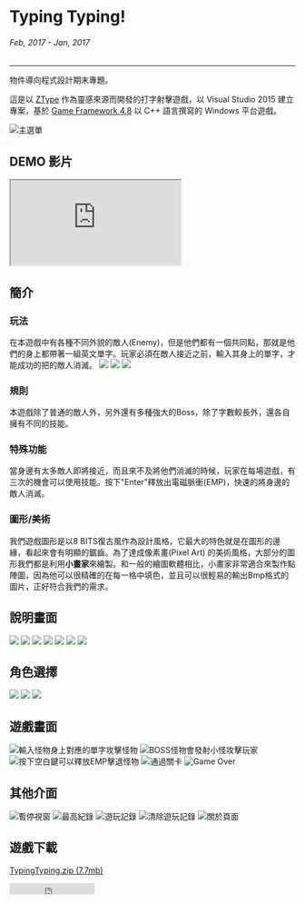 # Typing Typing!
###### Feb, 2017 - Jan, 2017
---

物件導向程式設計期末專題。

這是以 [ZType](http://zty.pe/) 作為靈感來源而開發的打字射擊遊戲，以 Visual Studio 2015 建立專案，基於 [Game Framework 4.8](http://www.cc.ntut.edu.tw/~wkchen/game/) 以 C++ 語言撰寫的 Windows 平台遊戲。

![主選單](/static/img/typingtyping/menu.png)

## DEMO 影片
<div class="embed-responsive embed-responsive-16by9">
  <iframe class="embed-responsive-item" src="https://www.youtube.com/embed/j8L_ViHDzMY" allowfullscreen></iframe>
</div>

## 簡介
### 玩法
在本遊戲中有各種不同外貌的敵人(Enemy)，但是他們都有一個共同點，那就是他們的身上都帶著一組英文單字。玩家必須在敵人接近之前，輸入其身上的單字，才能成功的把的敵人消滅。
![](/static/img/typingtyping/enemy1.png)
![](/static/img/typingtyping/enemy2.png)
![](/static/img/typingtyping/enemy3.png)

### 規則
本遊戲除了普通的敵人外，另外還有多種強大的Boss，除了字數較長外，還各自擁有不同的技能。
### 特殊功能
當身邊有太多敵人即將接近，而且來不及將他們消滅的時候，玩家在每場遊戲，有三次的機會可以使用技能。按下"Enter"釋放出電磁脈衝(EMP)，快速的將身邊的敵人消滅。
### 圖形/美術
我們遊戲圖形是以8 BITS復古風作為設計風格，它最大的特色就是在圖形的邊緣，看起來會有明顯的鋸齒。為了達成像素畫(Pixel Art) 的美術風格，大部分的圖形我們都是利用**小畫家**來繪製。和一般的繪圖軟體相比，小畫家非常適合來製作點陣圖，因為他可以很精確的在每一格中填色，並且可以很輕易的輸出Bmp格式的圖片，正好符合我們的需求。

## 說明畫面
![](/static/img/typingtyping/instruction1.png)
![](/static/img/typingtyping/instruction2.png)
![](/static/img/typingtyping/instruction3.png)
![](/static/img/typingtyping/instruction4.png)
![](/static/img/typingtyping/instruction5.png)
![](/static/img/typingtyping/instruction6.png)
![](/static/img/typingtyping/instruction7.png)

## 角色選擇
![](/static/img/typingtyping/char1.png)
![](/static/img/typingtyping/char2.png)
![](/static/img/typingtyping/char3.png)

## 遊戲畫面
![輸入怪物身上對應的單字攻擊怪物](/static/img/typingtyping/game1.png)
![BOSS怪物會發射小怪攻擊玩家](/static/img/typingtyping/game2.png)
![按下空白鍵可以釋放EMP擊退怪物](/static/img/typingtyping/game3.png)
![通過關卡](/static/img/typingtyping/game4.png)
![Game Over](/static/img/typingtyping/game5.png)

## 其他介面
![暫停視窗](/static/img/typingtyping/interface1.png)
![最高紀錄](/static/img/typingtyping/interface2.png)
![遊玩記錄](/static/img/typingtyping/interface3.png)
![清除遊玩記錄](/static/img/typingtyping/interface4.png)
![關於頁面](/static/img/typingtyping/interface5.png)

## 遊戲下載
[TypingTyping.zip (7.7mb)](/static/file/TypingTyping.zip)
<iframe src="https://ghbtns.com/github-btn.html?user=seanyellow&repo=Typing-Typing&type=star&count=false" frameborder="0" scrolling="0" width="150" height="20" title="Star twbs/bootstrap on GitHub"></iframe>